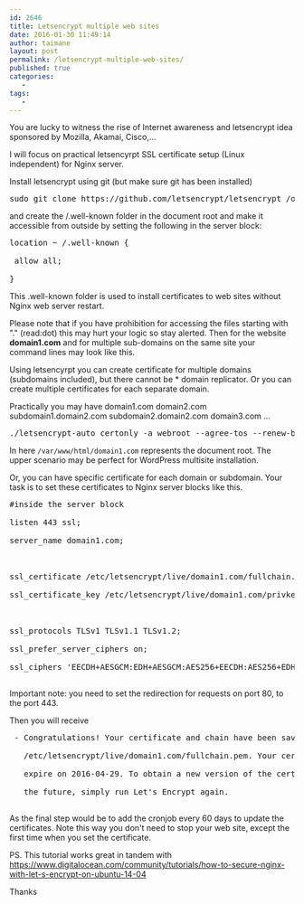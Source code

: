 ```yaml
---
id: 2646
title: Letsencrypt multiple web sites
date: 2016-01-30 11:49:14
author: taimane
layout: post
permalink: /letsencrypt-multiple-web-sites/
published: true
categories:
   -
tags:
   -
---
```

You are lucky to witness the rise of Internet awareness and letsencrypt idea sponsored by  Mozilla, Akamai, Cisco,...

I will focus on practical letsencyrpt SSL certificate setup (Linux independent) for Nginx server.

Install letsencrypt using git (but make sure git has been installed) 

<pre>sudo git clone https://github.com/letsencrypt/letsencrypt /opt/letsencrypt</pre>

and create the /.well-known folder in the document root and make it accessible from outside by setting the following in the server block:

<pre>location ~ /.well-known {
 allow all;
}</pre>

This .well-known folder is used to install certificates to web sites without Nginx web server restart.

Please note that if you have prohibition for accessing the files starting with "." (read:dot) this may hurt your logic so stay alerted. Then for the website <strong>domain1.com</strong> and for multiple sub-domains on the same site your command lines may look like this.

Using letsencyrpt you can create certificate for multiple domains (subdomains included), but there cannot be * domain replicator. Or you can create multiple certificates for each separate domain.

Practically you may have domain1.com domain2.com subdomain1.domain2.com subdomain2.domain2.com domain3.com ...

<pre>./letsencrypt-auto certonly -a webroot --agree-tos --renew-by-default --webroot-path=/var/www/html/domain1.com -d domain1.com -d domain2.com -d subdomain1.domain2.com -d subdomain2.domain2.com -d domain3.com</pre>

In here <code>/var/www/html/domain1.com</code> represents the document root. The upper scenario may be perfect for WordPress multisite installation.

Or, you can have specific certificate for each domain or subdomain. Your task is to set these certificates to Nginx server blocks like this.

<pre>#inside the server block
listen 443 ssl;
server_name domain1.com;

ssl_certificate /etc/letsencrypt/live/domain1.com/fullchain.$
ssl_certificate_key /etc/letsencrypt/live/domain1.com/privke$

ssl_protocols TLSv1 TLSv1.1 TLSv1.2;
ssl_prefer_server_ciphers on;
ssl_ciphers 'EECDH+AESGCM:EDH+AESGCM:AES256+EECDH:AES256+EDH';
</pre>

Important note: you need to set the redirection for requests on port 80, to the port 443. 

Then you will receive

<pre> - Congratulations! Your certificate and chain have been saved at
   /etc/letsencrypt/live/domain1.com/fullchain.pem. Your cert will
   expire on 2016-04-29. To obtain a new version of the certificate in
   the future, simply run Let's Encrypt again. 
</pre>

As the final step would be to add the cronjob every 60 days to update the certificates. Note this way you don't need to stop your web site, except the first time when you set the certificate.

PS. This tutorial works great in tandem with https://www.digitalocean.com/community/tutorials/how-to-secure-nginx-with-let-s-encrypt-on-ubuntu-14-04

Thanks  

